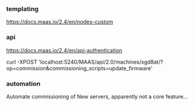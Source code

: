 ### templating
https://docs.maas.io/2.4/en/nodes-custom

### api
https://docs.maas.io/2.4/en/api-authentication

curl -XPOST 'localhost:5240/MAAS/api/2.0/machines/xgd8at/?op=commission&commissioning_scripts=update_firmware'

### automation
Automate commissioning of New servers, apparently not a core feature...


